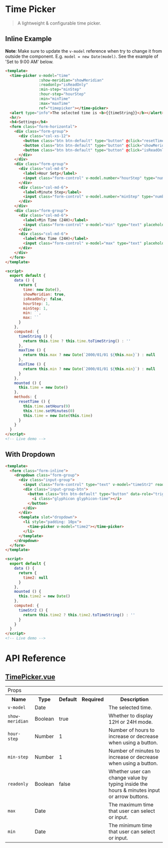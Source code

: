 # Time Picker

> A lightweight & configurable time picker.

## Inline Example

**Note**: Make sure to update the `v-model` reference when try to change it from outside the component. E.g. `model = new Date(model)`. See the example of 'Set to 9:00 AM' below.

```html
<template>
  <time-picker v-model="time"
               :show-meridian="showMeridian"
               :readonly="isReadOnly"
               :min-step="minStep"
               :hour-step="hourStep"
               :min="minTime"
               :max="maxTime"
               ref="timepicker"></time-picker>
  <alert type="info">The selected time is <b>{{timeString}}</b></alert>
  <hr/>
  <h4>Settings</h4>
  <form class="form-horizontal">
    <div class="form-group">
      <div class="col-xs-12">
        <button class="btn btn-default" type="button" @click="resetTime" data-action="setNine">Set to 9:00 AM</button>
        <button class="btn btn-default" type="button" @click="showMeridian=!showMeridian">12H / 24H</button>
        <button class="btn btn-default" type="button" @click="isReadOnly=!isReadOnly">Toggle Readonly</button>
      </div>
    </div>
    <div class="form-group">
      <div class="col-md-6">
        <label>Hour Setp</label>
        <input class="form-control" v-model.number="hourStep" type="number" min="1" max="12">
      </div>
      <div class="col-md-6">
        <label>Minute Step</label>
        <input class="form-control" v-model.number="minStep" type="number" min="1" max="60">
      </div>
    </div>
    <div class="form-group">
      <div class="col-md-6">
        <label>Min Time (24H)</label>
        <input class="form-control" v-model="min" type="text" placeholder="HH:MM">
      </div>
      <div class="col-md-6">
        <label>Max Time (24H)</label>
        <input class="form-control" v-model="max" type="text" placeholder="HH:MM">
      </div>
    </div>
  </form>
</template>

<script>
  export default {
    data () {
      return {
        time: new Date(),
        showMeridian: true,
        isReadOnly: false,
        hourStep: 1,
        minStep: 1,
        min: ``,
        max: ``
      }
    },
    computed: {
      timeString () {
        return this.time ? this.time.toTimeString() : ''
      },
      maxTime () {
        return this.max ? new Date(`2000/01/01 ${this.max}`) : null
      },
      minTime () {
        return this.min ? new Date(`2000/01/01 ${this.min}`) : null
      }
    },
    mounted () {
      this.time = new Date()
    },
    methods: {
      resetTime () {
        this.time.setHours(9)
        this.time.setMinutes(0)
        this.time = new Date(this.time)
      }
    }
  }
</script>
<!-- Live demo -->
```

## With Dropdown

```html
<template>
  <form class="form-inline">
    <dropdown class="form-group">
      <div class="input-group">
        <input class="form-control" type="text" v-model="timeStr2" readonly="readonly">
        <div class="input-group-btn">
          <button class="btn btn-default" type="button" data-role="trigger">
            <i class="glyphicon glyphicon-time"></i>
          </button>
        </div>
      </div>
      <template slot="dropdown">
        <li style="padding: 10px">
          <time-picker v-model="time2"></time-picker>
        </li>
      </template>
    </dropdown>
  </form>
</template>

<script>
  export default {
    data () {
      return {
        time2: null
      }
    },
    mounted () {
      this.time2 = new Date()
    },
    computed: {
      timeStr2 () {
        return this.time2 ? this.time2.toTimeString() : ''
      }
    }
  }
</script>
<!-- Live demo -->
```


# API Reference

## [TimePicker.vue](https://github.com/wxsms/uiv/tree/master/src/components/timepicker/TimePicker.vue)

<div class="table-responsive">
  <table class="table table-bordered">
    <tbody>
    <tr>
      <td colspan="5"><span class="label label-default">Props</span></td>
    </tr>
    <tr>
      <th>Name</th>
      <th>Type</th>
      <th>Default</th>
      <th width="50px">Required</th>
      <th>Description</th>
    </tr>
    <tr>
      <td nowrap="nowrap"><code>v-model</code></td>
      <td>Date</td>
      <td></td>
      <td><i class="glyphicon glyphicon-ok"></i></td>
      <td>The selected time.</td>
    </tr>
    <tr>
      <td nowrap="nowrap"><code>show-meridian</code></td>
      <td>Boolean</td>
      <td>true</td>
      <td></td>
      <td>Whether to display 12H or 24H mode.</td>
    </tr>
    <tr>
      <td nowrap="nowrap"><code>hour-step</code></td>
      <td>Number</td>
      <td>1</td>
      <td></td>
      <td>Number of hours to increase or decrease when using a button.</td>
    </tr>
    <tr>
      <td nowrap="nowrap"><code>min-step</code></td>
      <td>Number</td>
      <td>1</td>
      <td></td>
      <td>Number of minutes to increase or decrease when using a button.</td>
    </tr>
    <tr>
      <td nowrap="nowrap"><code>readonly</code></td>
      <td>Boolean</td>
      <td>false</td>
      <td></td>
      <td>
        Whether user can change value by typing inside the hours &amp; minutes input or arrow buttons.
      </td>
    </tr>
    <tr>
      <td nowrap="nowrap"><code>max</code></td>
      <td>Date</td>
      <td></td>
      <td></td>
      <td>The maximum time that user can select or input.</td>
    </tr>
    <tr>
      <td nowrap="nowrap"><code>min</code></td>
      <td>Date</td>
      <td></td>
      <td></td>
      <td>The minimum time that user can select or input.</td>
    </tr>
    </tbody>
  </table>
</div>



<!-- Live demo script
<script>
  export default {
    data () {
      return {
        time2: null,
        time: null,
        showMeridian: true,
        isReadOnly: false,
        hourStep: 1,
        minStep: 1,
        min: ``,
        max: ``
      }
    },
    computed: {
      timeStr2 () {
        return this.time2 ? this.time2.toTimeString() : ''
      },
      timeString () {
        return this.time ? this.time.toTimeString() : ''
      },
      maxTime () {
        return this.max ? new Date(`2000/01/01 ${this.max}`) : null
      },
      minTime () {
        return this.min ? new Date(`2000/01/01 ${this.min}`) : null
      }
    },
    mounted () {
      this.time = new Date()
      this.time2 = new Date()
    },
    methods: {
      resetTime () {
        this.time.setHours(9)
        this.time.setMinutes(0)
        this.time = new Date(this.time)
      }
    }
  }
</script>

-->
